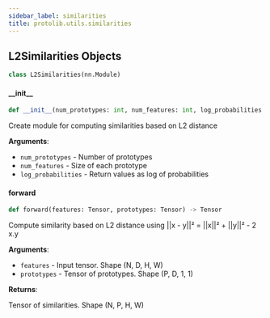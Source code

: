 ```yaml
---
sidebar_label: similarities
title: protolib.utils.similarities
---
```


## L2Similarities Objects

```python
class L2Similarities(nn.Module)
```

#### \_\_init\_\_

```python
def __init__(num_prototypes: int, num_features: int, log_probabilities: bool = False) -> None
```

Create module for computing similarities based on L2 distance

**Arguments**:

- `num_prototypes` - Number of prototypes
- `num_features` - Size of each prototype
- `log_probabilities` - Return values as log of probabilities

#### forward

```python
def forward(features: Tensor, prototypes: Tensor) -> Tensor
```

Compute similarity based on L2 distance using ||x - y||² = ||x||² + ||y||² - 2 x.y

**Arguments**:

- `features` - Input tensor. Shape (N, D, H, W)
- `prototypes` - Tensor of prototypes. Shape (P, D, 1, 1)
  

**Returns**:

  Tensor of similarities. Shape (N, P, H, W)

